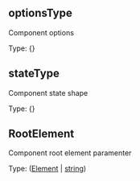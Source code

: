 <!-- Generated by documentation.js. Update this documentation by updating the source code. -->

## optionsType

Component options

Type: {}

## stateType

Component state shape

Type: {}

## RootElement

Component root element paramenter

Type: ([Element](https://developer.mozilla.org/en-US/docs/Web/API/Element) \| [string](https://developer.mozilla.org/en-US/docs/Web/JavaScript/Reference/Global_Objects/String))
